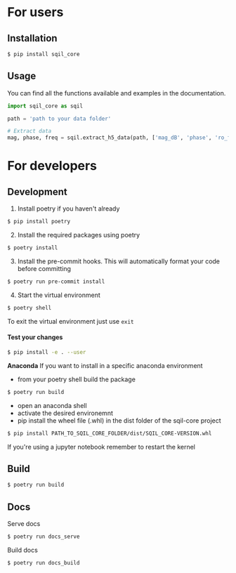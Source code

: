 # For users

## Installation

```bash
$ pip install sqil_core
```

## Usage

You can find all the functions available and examples in the documentation.

```python
import sqil_core as sqil

path = 'path to your data folder'

# Extract data
mag, phase, freq = sqil.extract_h5_data(path, ['mag_dB', 'phase', 'ro_freq'])
```

# For developers

## Development

1. Install poetry if you haven't already
```bash
$ pip install poetry
```

2. Install the required packages using poetry
```bash
$ poetry install
```

3. Install the pre-commit hooks. This will automatically format your code before committing
```bash
$ poetry run pre-commit install
```

4. Start the virtual environment
```bash
$ poetry shell
```

To exit the virtual environment just use `exit`

#### Test your changes

```bash
$ pip install -e . --user
```

**Anaconda**
If you want to install in a specific anaconda environment

- from your poetry shell build the package

```bash
$ poetry run build
```

- open an anaconda shell
- activate the desired environemnt
- pip install the wheel file (.whl) in the dist folder of the sqil-core project

```bash
$ pip install PATH_TO_SQIL_CORE_FOLDER/dist/SQIL_CORE-VERSION.whl
```

If you're using a jupyter notebook remember to restart the kernel

## Build

```bash
$ poetry run build
```

## Docs

Serve docs

```bash
$ poetry run docs_serve
```

Build docs

```bash
$ poetry run docs_build
```
